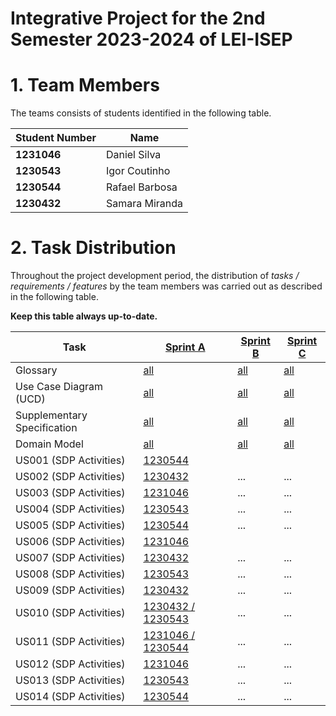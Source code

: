 # Integrative Project for the 2nd Semester 2023-2024 of LEI-ISEP

# 1. Team Members

The teams consists of students identified in the following table.

| Student Number | Name           |
|----------------|----------------|
| **1231046**    | Daniel Silva   |
| **1230543**    | Igor Coutinho  |
| **1230544**    | Rafael Barbosa |
| **1230432**    | Samara Miranda |

# 2. Task Distribution ###

Throughout the project development period, the distribution of _tasks / requirements / features_ by the team members
was carried out as described in the following table.

**Keep this table always up-to-date.**

| Task                        | [Sprint A](sprintA&B/Readme.md)                                                              | [Sprint B](sprintB/Readme.md)                                                              | [Sprint C](sprintC/Readme.md)                                                              |
|-----------------------------|--------------------------------------------------------------------------------------------|--------------------------------------------------------------------------------------------|--------------------------------------------------------------------------------------------|
| Glossary                    | [all](sprintA&B/global-artifacts/01.requirements-engineering/glossary.md)                    | [all](sprintB/global-artifacts/01.engineering-requirements/glossary.md)                    | [all](sprintC/global-artifacts/01.engineering-requirements/glossary.md)                    |
| Use Case Diagram (UCD)      | [all](sprintA&B/global-artifacts/01.requirements-engineering/use-case-diagram.md)            | [all](sprintB/global-artifacts/01.engineering-requirements/use-case-diagram.md)            | [all](sprintC/global-artifacts/01.engineering-requirements/use-case-diagram.md)            |
| Supplementary Specification | [all](sprintA&B/global-artifacts/01.requirements-engineering/supplementary-specification.md) | [all](sprintB/global-artifacts/01.engineering-requirements/supplementary-specification.md) | [all](sprintC/global-artifacts/01.engineering-requirements/supplementary-specification.md) |
| Domain Model                | [all](sprintA&B/global-artifacts/02.analysis/analysis.md)                                    | [all](sprintB/global-artifacts/02.analysis/analysis.md)                                    | [all](sprintC/global-artifacts/02.analysis/analysis.md)                                    |
| US001 (SDP Activities)      | [1230544](sprintA&B/us01/Readme.md)                                                          |                                                                                            |                                                                                            |
| US002 (SDP Activities)      | [1230432](sprintA&B/us002/Readme.md)                                                         | ...                                                                                        | ...                                                                                        |
| US003 (SDP Activities)      | [1231046](sprintA&B/us003/Readme.md)                                                         | ...                                                                                        | ...                                                                                        |
| US004 (SDP Activities)      | [1230543](sprintA&B/us004/Readme.md)                                                         | ...                                                                                        | ...                                                                                        |
| US005 (SDP Activities)      | [1230544](sprintA&B/us05/Readme.md)                                                          | ...                                                                                        | ...                                                                                        |
| US006 (SDP Activities)      | [1231046](sprintA&B/us006/Readme.md)                                                         |                                                                                            |                                                                                            |
| US007 (SDP Activities)      | [1230432](sprintA&B/us007/Readme.md)                                                         | ...                                                                                        | ...                                                                                        |
| US008 (SDP Activities)      | [1230543](sprintA&B/us008/Readme.md)                                                         | ...                                                                                        | ...                                                                                        |
| US009 (SDP Activities)      | [1230432](sprintA&B/us009/Readme.md)                                                         | ...                                                                                        | ...                                                                                        |
| US010 (SDP Activities)      | [1230432 / 1230543](sprintA&B/us010/Readme.md)                                               | ...                                                                                        | ...                                                                                        |
| US011 (SDP Activities)      | [1231046 / 1230544](sprintA&B/us011/Readme.md)                                               | ...                                                                                        | ...                                                                                        |
| US012 (SDP Activities)      | [1231046](sprintA&B/us012/Readme.md)                                                         | ...                                                                                        | ...                                                                                        |
| US013 (SDP Activities)      | [1230543](sprintA&B/us013/Readme.md)                                                         | ...                                                                                        | ...                                                                                        |
| US014 (SDP Activities)      | [1230544](sprintA&B/us014/Readme.md)                                                         | ...                                                                                        | ...                                                                                        |
